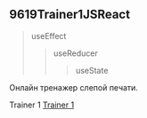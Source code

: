 ## 9619Trainer1JSReact

>useEffect
>>useReducer
>>>useState

Онлайн тренажер слепой печати.

Trainer 1 [Trainer 1](https://pavelktrainer1.web.app)

